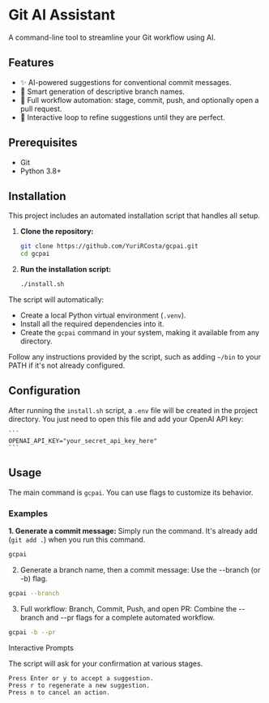 # Git AI Assistant

A command-line tool to streamline your Git workflow using AI.

## Features

- ✨ AI-powered suggestions for conventional commit messages.
- 🌿 Smart generation of descriptive branch names.
- 🚀 Full workflow automation: stage, commit, push, and optionally open a pull request.
- 💬 Interactive loop to refine suggestions until they are perfect.

## Prerequisites

- Git
- Python 3.8+

## Installation

This project includes an automated installation script that handles all setup.

1. **Clone the repository:**

   ```bash
   git clone https://github.com/YuriRCosta/gcpai.git
   cd gcpai
   ```

2. **Run the installation script:**

   ```bash
   ./install.sh
   ```

The script will automatically:

- Create a local Python virtual environment (`.venv`).
- Install all the required dependencies into it.
- Create the `gcpai` command in your system, making it available from any directory.

Follow any instructions provided by the script, such as adding `~/bin` to your PATH if it's not already configured.

## Configuration

After running the `install.sh` script, a `.env` file will be created in the project directory. You just need to open this file and add your OpenAI API key:

    ```
    OPENAI_API_KEY="your_secret_api_key_here"
    ```

## Usage

The main command is `gcpai`. You can use flags to customize its behavior.

### Examples

**1. Generate a commit message:**
Simply run the command. It's already add (`git add .`) when you run this command.

```bash
gcpai
```

2. Generate a branch name, then a commit message:
   Use the --branch (or -b) flag.

```bash
gcpai --branch
```

3. Full workflow: Branch, Commit, Push, and open PR:
   Combine the --branch and --pr flags for a complete automated workflow.

```bash
gcpai -b --pr
```

Interactive Prompts

The script will ask for your confirmation at various stages.

    Press Enter or y to accept a suggestion.
    Press r to regenerate a new suggestion.
    Press n to cancel an action.
